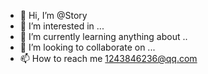 - 👋 Hi, I’m @Story
- 👀 I’m interested in ...
- 🌱 I’m currently learning anything about ..
- 💞️ I’m looking to collaborate on ...
- 📫 How to reach me 1243846236@qq.com

<!---
w-yu-njupt/w-yu-njupt is a ✨ special ✨ repository because its `README.md` (this file) appears on your GitHub profile.
You can click the Preview link to take a look at your changes.
--->
